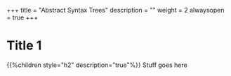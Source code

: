 +++
title = "Abstract Syntax Trees"
description = ""
weight = 2
alwaysopen = true
+++

# Title 1 
{{%children style="h2" description="true"%}}
Stuff goes here
